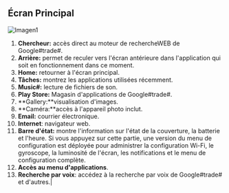 ## Écran Principal

![Imagen1](http://static.energysistem.com/images/manuals/42027/539723eb3581f.jpg)
1.	**Chercheur:** accès direct au moteur de rechercheWEB de Google#trade#.
2.	**Arrière:** permet de reculer vers l'écran antérieure dans l'application qui soit en fonctionnement dans ce moment.
3.	**Home:** retourner à l'écran principal.
4.	**Tâches:** montrez les applications utilisées récemment.
5.	**Music#:** lecture de fichiers de son.
6.	**Play Store:** Magasin d'applications de Google#trade#.
7.	**Gallery:**visualisation d'images.
8.	**Caméra:**accès à l'appareil photo inclut.
9.	**Email:** courrier électronique.
10.	**Internet**: navigateur web.
11.	**Barre d'état:** montre l'information sur l'état de la couverture, la batterie et l'heure. Si vous appuyez sur cette partie, une version du menu de configuration est déployée pour administrer la configuration Wi-Fi, le gyroscope, la luminosité de l'écran, les notifications et le menu de configuration complète.
12.	**Accès au menu d'applications**.
13.	**Recherche par voix**: accédez à la recherche par voix de Google#trade# et d'autres.|
